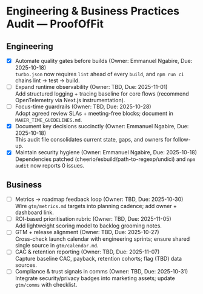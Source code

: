 # Engineering & Business Practices Audit — ProofOfFit

## Engineering
- [x] Automate quality gates before builds (Owner: Emmanuel Ngabire, Due: 2025-10-18)  
  `turbo.json` now requires `lint` ahead of every `build`, and `npm run ci` chains lint → test → build.
- [ ] Expand runtime observability (Owner: TBD, Due: 2025-11-01)  
  Add structured logging + tracing baseline for core flows (recommend OpenTelemetry via Next.js instrumentation).
- [ ] Focus-time guardrails (Owner: TBD, Due: 2025-10-28)  
  Adopt agreed review SLAs + meeting-free blocks; document in `MAKER_TIME_GUIDELINES.md`.
- [x] Document key decisions succinctly (Owner: Emmanuel Ngabire, Due: 2025-10-18)  
  This audit file consolidates current state, gaps, and owners for follow-up.
- [x] Maintain security hygiene (Owner: Emmanuel Ngabire, Due: 2025-10-18)  
  Dependencies patched (cheerio/esbuild/path-to-regexp/undici) and `npm audit` now reports 0 issues.

## Business
- [ ] Metrics → roadmap feedback loop (Owner: TBD, Due: 2025-10-30)  
  Wire `gtm/metrics.md` targets into planning cadence; add owner + dashboard link.
- [ ] ROI-based prioritisation rubric (Owner: TBD, Due: 2025-11-05)  
  Add lightweight scoring model to backlog grooming notes.
- [ ] GTM + release alignment (Owner: TBD, Due: 2025-10-27)  
  Cross-check launch calendar with engineering sprints; ensure shared single source in `gtm/calendar.md`.
- [ ] CAC & retention reporting (Owner: TBD, Due: 2025-11-07)  
  Capture baseline CAC, payback, retention cohorts; flag (TBD) data sources.
- [ ] Compliance & trust signals in comms (Owner: TBD, Due: 2025-10-31)  
  Integrate security/privacy badges into marketing assets; update `gtm/comms` with checklist.
